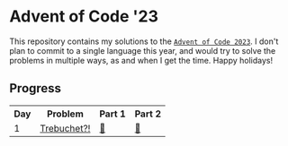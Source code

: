 # Advent of Code '23

This repository contains my solutions to the [`Advent of Code 2023`](https://adventofcode.com/). I don't plan to commit to a single language this year, and would try to solve the problems in multiple ways, as and when I get the time. Happy holidays!

## Progress

<table>
    <tr>
        <th>Day</th>
        <th>Problem</th>
        <th>Part 1</th>
        <th>Part 2</th>
    </tr>
    <tr>
        <td>1</td>
        <td><a href="https://adventofcode.com/2023/day/1">Trebuchet?!</a></td>
        <td><a href="./rust/src/day1.rs">🦀</a></td>
        <td><a href="./rust/src/day1.rs">🦀</a></td>
    </tr>

</table>
